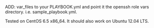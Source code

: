 ADD: var_files to your PLAYBOOK.yml and point it the openssh role vars directory. 
i.e. sample_playbook.yml.

Tested on CentOS 6.5 x86_64.
It should also work on Ubuntu 12.04 LTS.
